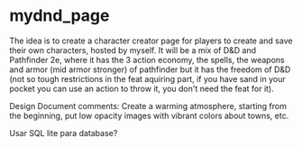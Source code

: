 # mydnd_page
The idea is to create a character creator page for players to  create and save their own characters, hosted by myself. It will be a mix of D&D and Pathfinder 2e, where it has the 3 action economy, the spells, the weapons and armor (mid armor stronger) of pathfinder but it has the freedom of D&D (not so tough restrictions in the feat aquiring part, if you have sand in your pocket you can use an action to throw it, you don't need the feat for it).

Design Document comments:
Create a warming atmosphere, starting from the beginning, put low opacity images with vibrant colors about towns, etc.

Usar SQL lite para database?
